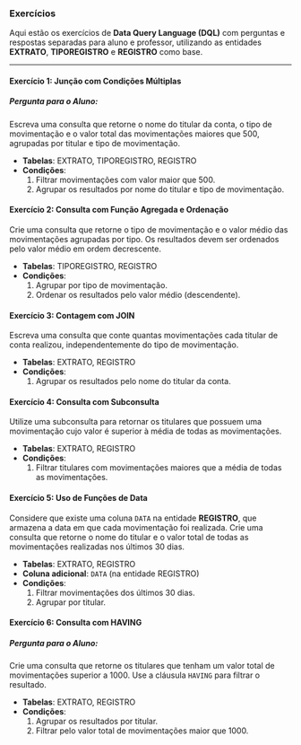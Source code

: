 ### Exercícios

Aqui estão os exercícios de **Data Query Language (DQL)** com perguntas e respostas separadas para aluno e professor, utilizando as entidades **EXTRATO**, **TIPOREGISTRO** e **REGISTRO** como base.

---

#### **Exercício 1: Junção com Condições Múltiplas**
##### Pergunta para o Aluno:
Escreva uma consulta que retorne o nome do titular da conta, o tipo de movimentação e o valor total das movimentações maiores que 500, agrupadas por titular e tipo de movimentação.

- **Tabelas**: EXTRATO, TIPOREGISTRO, REGISTRO
- **Condições**:
  1. Filtrar movimentações com valor maior que 500.
  2. Agrupar os resultados por nome do titular e tipo de movimentação.


#### **Exercício 2: Consulta com Função Agregada e Ordenação**
Crie uma consulta que retorne o tipo de movimentação e o valor médio das movimentações agrupadas por tipo. Os resultados devem ser ordenados pelo valor médio em ordem decrescente.

- **Tabelas**: TIPOREGISTRO, REGISTRO
- **Condições**:
  1. Agrupar por tipo de movimentação.
  2. Ordenar os resultados pelo valor médio (descendente).


#### **Exercício 3: Contagem com JOIN**
Escreva uma consulta que conte quantas movimentações cada titular de conta realizou, independentemente do tipo de movimentação.

- **Tabelas**: EXTRATO, REGISTRO
- **Condições**:
  1. Agrupar os resultados pelo nome do titular da conta.



#### **Exercício 4: Consulta com Subconsulta**
Utilize uma subconsulta para retornar os titulares que possuem uma movimentação cujo valor é superior à média de todas as movimentações.

- **Tabelas**: EXTRATO, REGISTRO
- **Condições**:
  1. Filtrar titulares com movimentações maiores que a média de todas as movimentações.


#### **Exercício 5: Uso de Funções de Data**
Considere que existe uma coluna `DATA` na entidade **REGISTRO**, que armazena a data em que cada movimentação foi realizada. Crie uma consulta que retorne o nome do titular e o valor total de todas as movimentações realizadas nos últimos 30 dias.

- **Tabelas**: EXTRATO, REGISTRO
- **Coluna adicional**: `DATA` (na entidade REGISTRO)
- **Condições**:
  1. Filtrar movimentações dos últimos 30 dias.
  2. Agrupar por titular.


#### **Exercício 6: Consulta com HAVING**
##### Pergunta para o Aluno:
Crie uma consulta que retorne os titulares que tenham um valor total de movimentações superior a 1000. Use a cláusula `HAVING` para filtrar o resultado.

- **Tabelas**: EXTRATO, REGISTRO
- **Condições**:
  1. Agrupar os resultados por titular.
  2. Filtrar pelo valor total de movimentações maior que 1000.
